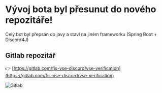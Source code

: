 # Vývoj bota byl přesunut do nového repozitáře!

Celý bot byl přepsán do javy a staví na jiném frameworku (Spring Boot + Discord4J)

## Gitlab repozitář

👉 [https://gitlab.com/fis-vse-discord/vse-verification](https://gitlab.com/fis-vse-discord/vse-verification)


![Gitlab](https://user-images.githubusercontent.com/14146321/123549044-9c5ee480-d767-11eb-9362-2206509efc74.png)
